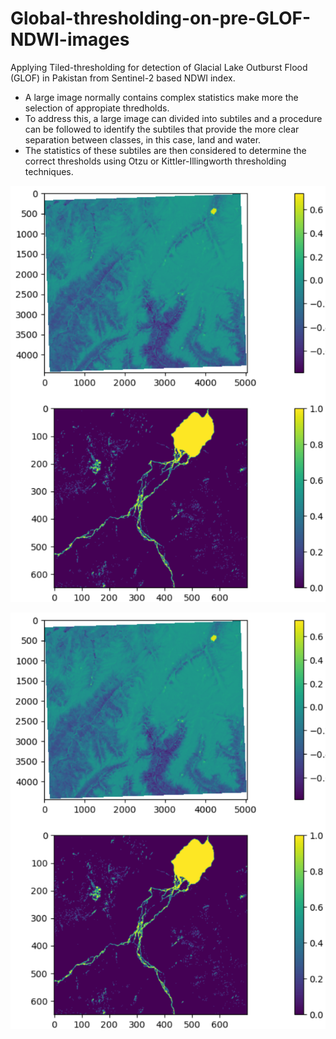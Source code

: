 # Global-thresholding-on-pre-GLOF-NDWI-images
Applying Tiled-thresholding for detection of Glacial Lake Outburst Flood (GLOF) in Pakistan from Sentinel-2 based NDWI index.
- A large image normally contains complex statistics make more the selection of appropiate thredholds.
- To address this, a large image can divided into subtiles and a procedure can be followed to identify the subtiles that provide the more clear separation between classes, in this case, land and water. 
- The statistics of these subtiles are then considered to determine the correct thresholds using Otzu or Kittler-Illingworth thresholding techniques. 


![alt text](https://github.com/crisjosil/Global-thresholding-on-pre-GLOF-NDWI-images/blob/master/GLOF_NDWI.PNG?raw=true)

<p align="center">
  <img src="https://github.com/crisjosil/Global-thresholding-on-pre-GLOF-NDWI-images/blob/master/GLOF_NDWI.PNG?raw=true" width="600" title="S2-based Glacial Lake Ouburst Detection">
</p>
